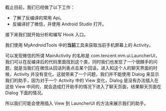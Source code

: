 截止目前，我们已经做了以下工作：
- 了解了反编译的常用 Api。
- 反编译好了微信，并使用 Android Studio 打开。

接下来我们就开始分析和编写 Hook 入口。

我们使用 MyAndroidTools 中的**当前**工具来获取当前手机屏幕上的 Activity。

可以发现微信的所谓 MainActivity 的名称是 com.tencent.mm.ui.LauncherUI，我们可以在反编译后的代码里面找到这个类，同时我们也发现了一个很棘手的问题，就是当我们在微信从回话列表点击某个回话，进入和这个人的聊天界面的时候，Activity 并没有变化。这就带来了一个问题，我们并不能使用 Dialog 来显示我们的助手，因为对于一个 Activity 中的 View 变化，Dialog 是没有办法插入在这些 View 中间的，就会造成打开助手的情况下进入了聊天页面，结果聊天页面在 Dialog 下面的情况。

所以我们可能会使用插入 View 到 LauncherUI 的方法来展示我们的助手。
